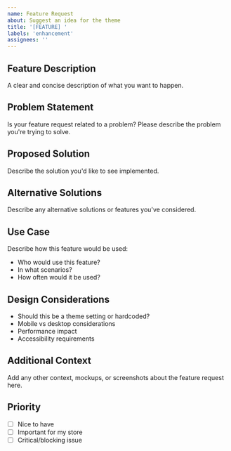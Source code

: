 ```yaml
---
name: Feature Request
about: Suggest an idea for the theme
title: '[FEATURE] '
labels: 'enhancement'
assignees: ''
---
```


## Feature Description
A clear and concise description of what you want to happen.

## Problem Statement
Is your feature request related to a problem? Please describe the problem you're trying to solve.

## Proposed Solution
Describe the solution you'd like to see implemented.

## Alternative Solutions
Describe any alternative solutions or features you've considered.

## Use Case
Describe how this feature would be used:
- Who would use this feature?
- In what scenarios?
- How often would it be used?

## Design Considerations
- Should this be a theme setting or hardcoded?
- Mobile vs desktop considerations
- Performance impact
- Accessibility requirements

## Additional Context
Add any other context, mockups, or screenshots about the feature request here.

## Priority
- [ ] Nice to have
- [ ] Important for my store
- [ ] Critical/blocking issue
